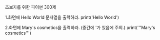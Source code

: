 초보자를 위한 파이썬 300제

1.화면에 Hello World 문자열을 출력하라.
  print('Hello World')

2.화면에 Mary's cosmetics을 출력하라. (중간에 '가 있음에 주의.)
  print('''Mary's cosmetics''')


